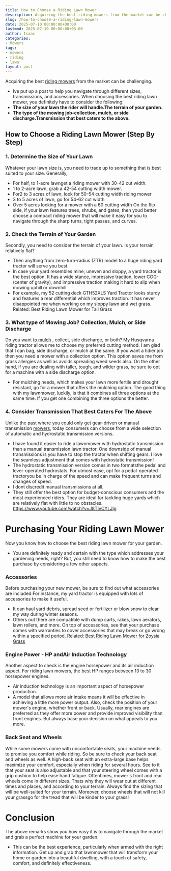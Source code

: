 ```yaml
---
title: How to Choose a Riding Lawn Mower
description: Acquiring the best riding mowers from the market can be challenging. - Ive put up a post to help you navigate through different sizes, transmissions, and...
slug: /how-to-choose-a-riding-lawn-mower/
date: 2025-07-10 00:00:00+00:00
lastmod: 2025-07-10 00:00:00+03:00
author: Isaac
categories:
- Mowers
tags:
- mowers
- riding
- lawn
layout: post
---
```

Acquiring the best
[riding mowers](https://en.wikipedia.org/wiki/Riding_mower)
from the market can be challenging.
- Ive put up a post to help you navigate through different sizes, transmissions, and accessories.
When choosing the best riding lawn mower, you definitely have to consider the following:
- **The size of your lawn the rider will handle.The terrain of your garden.**
- **The type of the mowing job-collection, mulch, or side discharge.Transmission that best caters to the above.**
## How to Choose a Riding Lawn Mower (Step By Step)
### 1. Determine the Size of Your Lawn
Whatever your lawn size is, you need to trade up to something that is best suited to your size.
Generally,
- For half,  to 1-acre lawnget a riding mower with 30-42 cut width.
- 1 to 2-acre lawn, grab a 42-54 cutting width mower.
- For2 to 3 acres of lawn, look for 50-54 cutting width riding mower
- 3 to 5 acres of lawn, go for 54-62 cut width
- Over 5 acres looking for a mower with a 60 cutting width
On the flip side, if your lawn features trees, shrubs, and gates, then youd better choose a compact riding mower that will make it easy for you to navigate through the sharp turns, tight passes, and curves.
### 2. Check the Terrain of Your Garden
Secondly, you need to consider the terrain of your lawn. Is your terrain relatively flat?
- Then anything from zero-turn-radius (ZTR) model to a huge riding yard tractor will serve you best.
- In case your yard resembles mine, uneven and sloppy, a yard tractor is the best option.
It has a wide stance, impressive traction, lower COG- (center of gravity), and impressive traction making it hard to slip when mowing uphill or downhill.
- For example, my 52 cutting deck GTH52XLS Yard Tractor looks sturdy and features a rear differential which improves traction.
It has never disappointed me when working on my sloppy lawn and wet grass.
Related:
Best Riding Lawn Mower for Tall Grass
### 3. What type of Mowing Job? Collection, Mulch, or Side Discharge
Do you want
[to mulch](https://pestpolicy.com/best-lawn-mower-with-mulcher/)
, collect, side discharge, or both?
My Husqvarna riding tractor allows me to choose my preferred cutting method. I am glad that I can bag, side discharge, or mulch at the same.
If you want a tidier job then you need a mower with a collection option. This option saves me from grass allergies as well as avoids spreading weed seeds also.
On the other hand, if you are dealing with taller, tough, and wilder grass, be sure to opt for a machine with a side discharge option.
- For mulching needs, which makes your lawn more fertile and drought resistant, go for a mower that offers the mulching option.
The good thing with my lawnmower, luckily, is that it combines all three options at the same time. If you get one combining the three options the better.
### 4. Consider Transmission That Best Caters For The Above
Unlike the past where you could only get gear-driven or manual transmission [mowers](https://pestpolicy.com/best-lawn-mower-for-large-yard/), today consumers can choose from a wide selection of automatic and hydrostatic transmission versions.
- I have found it easier to ride a lawnmower with hydrostatic transmission than a manual transmission lawn tractor.
One downside of manual transmissions is you have to stop the tractor when shifting gears. I love the seamless adjustment that comes with hydrostatic transmission!
- The hydrostatic transmission version comes in two formatsthe pedal and lever-operated hydrostats.
For utmost ease, opt for a pedal-operated tractoryou be in charge of the speed and can make frequent turns and changes of speed.
- I dont discredit manual transmissions at all.
- They still offer the best option for budget-conscious consumers and the most experienced riders.
They are ideal for tackling huge yards which are relatively flat with little to no obstacles.
https://www.youtube.com/watch?v=J8TIvCYLJIg
# Purchasing Your Riding Lawn Mower
Now you know how to choose the best riding lawn mower for your garden.
- You are definitely ready and certain with the type which addresses your gardening needs, right?
But, you still need to know how to make the best purchase by considering a few other aspects.
### Accessories
Before purchasing your new mower, be sure to find out what accessories are included.For instance, my yard tractor is equipped with lots of accessories to make it useful.
- It can haul yard debris, spread seed or fertilizer or blow snow to clear my way during winter seasons.
- Others out there are compatible with dump carts, rakes, lawn aerators, lawn rollers, and more.
On top of accessories, see that your purchase comes with warranties to cover accessories that may break or go wrong within a specified period.
Related:
[Best Riding Lawn Mower for Zoysia Grass](https://pestpolicy.com/best-riding-lawn-mower-for-zoysia-grass/)
### Engine Power - HP andAir Induction Technology
Another aspect to check is the engine horsepower and its air induction aspect. For riding lawn mowers, the best HP ranges between 13 to 30 horsepower engines.
- Air induction technology is an important aspect of horsepower production.
- A model that allows more air intake means it will be effective in achieving a little more power output.
Also, check the position of your mower's engine, whether front or back.
Usually, rear engines are preferred as they offer more power and provide improved visibility than front engines. But always base your decision on what appeals to you more.
### Back Seat and Wheels
While some mowers come with uncomfortable seats, your machine needs to promise you comfort while riding.
So be sure to check your back seat and wheels as well. A high-back seat with an extra-large base helps maximize your comfort, especially when riding for several hours.
See to it that your seat is also adjustable and that your steering wheel comes with a grip cushion to help ease hand fatigue.
Oftentimes, mower s front and rear wheels come in different sizes. Thats why they will wear out at different times and places, and according to your terrain.
Always find the sizing that will be well-suited for your terrain.
Moreover, choose wheels that will not kill your grassgo for the tread that will be kinder to your grass!
# Conclusion
The above remarks show you how easy it is to navigate through the market and grab a perfect machine for your garden.
- This can be the best experience, particularly when armed with the right information.
Get up and grab that lawnmower that will transform your home or garden into a beautiful dwelling, with a touch of safety, comfort, and definitely effectiveness.